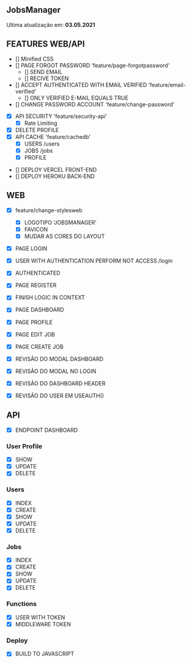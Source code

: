 ## JobsManager

Ultima atualização em: **03.05.2021**

## **FEATURES WEB/API**

- [] Minified CSS
- [] PAGE FORGOT PASSWORD 'feature/page-forgotpassword'
  - [] SEND EMAIL
  - [] RECIVE TOKEN
- [] ACCEPT AUTHENTICATED WITH EMAIL VERIFIED 'feature/email-verified'
  - [] ONLY VERIFIED E-MAIL EQUALS TRUE
- [] CHANGE PASSWORD ACCOUNT 'feature/change-password'
- [x] API SECURITY 'feature/security-api'
  - [x] Rate Limiting
- [x] DELETE PROFILE
- [x] API CACHE 'feature/cachedb'
  - [x] USERS /users
  - [x] JOBS /jobs
  - [x] PROFILE
- [] DEPLOY VERCEL FRONT-END
- [] DEPLOY HEROKU BACK-END

## WEB

- [x] feature/change-stylesweb

  - [x] LOGOTIPO 'JOBSMANAGER'
  - [x] FAVICON
  - [x] MUDAR AS CORES DO LAYOUT

- [x] PAGE LOGIN
- [x] USER WITH AUTHENTICATION PERFORM NOT ACCESS /login
- [x] AUTHENTICATED
- [x] PAGE REGISTER

- [x] FINISH LOGIC IN CONTEXT
- [x] PAGE DASHBOARD
- [x] PAGE PROFILE
- [x] PAGE EDIT JOB
- [x] PAGE CREATE JOB
- [x] REVISÃO DO MODAL DASHBOARD
- [x] REVISÃO DO MODAL NO LOGIN
- [x] REVISÃO DO DASHBOARD HEADER
- [x] REVISÃO DO USER EM USEAUTH()

## API

- [x] ENDPOINT DASHBOARD

### User Profile

- [x] SHOW
- [x] UPDATE
- [x] DELETE

### Users

- [x] INDEX
- [x] CREATE
- [x] SHOW
- [x] UPDATE
- [x] DELETE

### Jobs

- [x] INDEX
- [x] CREATE
- [x] SHOW
- [x] UPDATE
- [x] DELETE

### Functions

- [x] USER WITH TOKEN
- [x] MIDDLEWARE TOKEN

### Deploy

- [x] BUILD TO JAVASCRIPT
